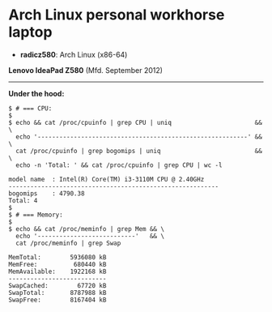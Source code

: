 # Arch Linux personal workhorse laptop

* **radicz580**: Arch Linux (x86-64)

**Lenovo IdeaPad Z580** (Mfd. September 2012)

---

**Under the hood:**

```
$ # === CPU:
$
$ echo && cat /proc/cpuinfo | grep CPU | uniq                       && \
  echo '----------------------------------------------------------' && \
  cat /proc/cpuinfo | grep bogomips | uniq                          && \
  echo -n 'Total: ' && cat /proc/cpuinfo | grep CPU | wc -l

model name	: Intel(R) Core(TM) i3-3110M CPU @ 2.40GHz
----------------------------------------------------------
bogomips	: 4790.38
Total: 4
$
$ # === Memory:
$
$ echo && cat /proc/meminfo | grep Mem && \
  echo '---------------------------'   && \
  cat /proc/meminfo | grep Swap

MemTotal:        5936080 kB
MemFree:          680440 kB
MemAvailable:    1922168 kB
---------------------------
SwapCached:        67720 kB
SwapTotal:       8787988 kB
SwapFree:        8167404 kB
```
